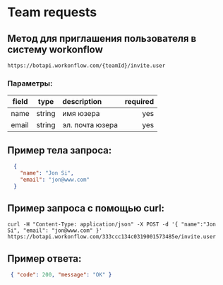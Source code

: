 # Team requests

## Метод для приглашения пользователя в систему workonflow
```https://botapi.workonflow.com/{teamId}/invite.user```

### Параметры:
| field    | type   | description| required |
| -------- |--------| :----------------------|---:|
| name     | string | имя юзера   | yes |
| email    | string | эл. почта юзера | yes |

## Пример тела запроса:
```json
  {
    "name": "Jon Si",
    "email": "jon@www.com"
  }
```

## Пример запроса с помощью curl:
```curl -H "Content-Type: application/json" -X POST -d '{ "name":"Jon Si", "email": "jon@www.com" }' https://botapi.workonflow.com/333ccc134c0319001573485e/invite.user```

## Пример ответа:
```json
 { "code": 200, "message": "OK" }
```
